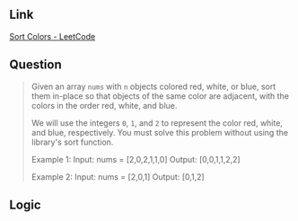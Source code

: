 ## Link
[Sort Colors - LeetCode](https://leetcode.com/problems/sort-colors/)
## Question

>Given an array `nums` with `n` objects colored red, white, or blue, sort them in-place so that objects of the same color are adjacent, with the colors in the order red, white, and blue.
>
>We will use the integers `0`, `1`, and `2` to represent the color red, white, and blue, respectively.
>You must solve this problem without using the library's sort function.
>
>Example 1:
>	Input: nums = [2,0,2,1,1,0]
>	Output: [0,0,1,1,2,2]
>
>Example 2:
>	Input: nums = [2,0,1]
>	Output: [0,1,2]


## Logic

